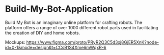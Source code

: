 # Build-My-Bot-Application
Build My Bot is an imaginary online platform for crafting robots. The platform offers a range of over 1000 different robot parts used in facilitating the creation of DIY and home robots.

Mockups: https://www.figma.com/proto/PRyR2Q3C5d3xj8GjER5XnK?node-id=0-1&mode=design&t=CCsB1S4Xme6mWqxR-6
